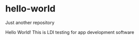 # hello-world
Just another repository

Hello World!
This is LDI testing for app development software
